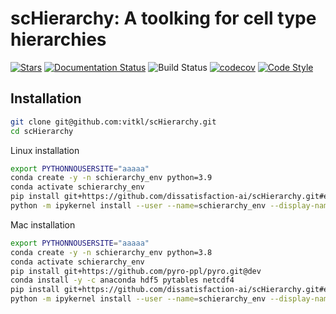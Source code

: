 # scHierarchy: A toolking for cell type hierarchies

[![Stars](https://img.shields.io/github/stars/dissatisfaction-ai/scHierarchy?logo=GitHub&color=yellow)](https://github.com/vitkl/scHierarchy/stargazers)
[![Documentation Status](https://readthedocs.org/projects/scHierarchy/badge/?version=latest)](https://scHierarchy.readthedocs.io/en/stable/?badge=stable)
![Build Status](https://github.com/dissatisfaction-ai/scHierarchy/workflows/scHierarchy/badge.svg)
[![codecov](https://codecov.io/gh/dissatisfaction-ai/scHierarchy/branch/main/graph/badge.svg?token=BGI9Z8R11R)](https://codecov.io/gh/vitkl/scHierarchy)
[![Code Style](https://img.shields.io/badge/code%20style-black-000000.svg)](https://github.com/python/black)

## Installation

```bash
git clone git@github.com:vitkl/scHierarchy.git
cd scHierarchy
```

Linux installation
```bash
export PYTHONNOUSERSITE="aaaaa"
conda create -y -n schierarchy_env python=3.9
conda activate schierarchy_env
pip install git+https://github.com/dissatisfaction-ai/scHierarchy.git#egg=scHierarchy[dev,docs,tutorials]
python -m ipykernel install --user --name=schierarchy_env --display-name='Environment (schierarchy_env)'
```

Mac installation
```bash
export PYTHONNOUSERSITE="aaaaa"
conda create -y -n schierarchy_env python=3.8
conda activate schierarchy_env
pip install git+https://github.com/pyro-ppl/pyro.git@dev
conda install -y -c anaconda hdf5 pytables netcdf4
pip install git+https://github.com/dissatisfaction-ai/scHierarchy.git#egg=scHierarchy[dev,docs,tutorials]
python -m ipykernel install --user --name=schierarchy_env --display-name='Environment (schierarchy_env)'
```
